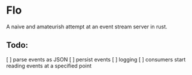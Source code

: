 Flo
=======

A naive and amateurish attempt at an event stream server in rust.

## Todo:

[ ] parse events as JSON
[ ] persist events
[ ] logging
[ ] consumers start reading events at a specified point
